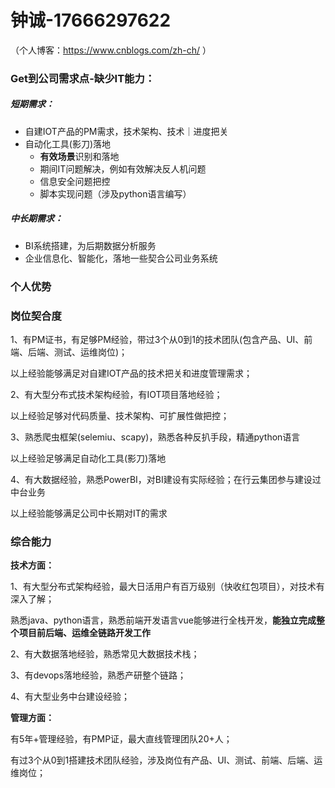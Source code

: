 # 钟诚-17666297622

（个人博客：https://www.cnblogs.com/zh-ch/ ）

### Get到公司需求点-缺少IT能力：

##### 短期需求：

- 自建IOT产品的PM需求，技术架构、技术｜进度把关
- 自动化工具(影刀)落地
  - **有效场景**识别和落地
  - 期间IT问题解决，例如有效解决反人机问题
  - 信息安全问题把控
  - 脚本实现问题（涉及python语言编写）

##### 中长期需求：

- BI系统搭建，为后期数据分析服务
- 企业信息化、智能化，落地一些契合公司业务系统



### 个人优势

### 岗位契合度

1、有PM证书，有足够PM经验，带过3个从0到1的技术团队(包含产品、UI、前端、后端、测试、运维岗位)；

以上经验能够满足对自建IOT产品的技术把关和进度管理需求；

2、有大型分布式技术架构经验，有IOT项目落地经验；

以上经验足够对代码质量、技术架构、可扩展性做把控；

3、熟悉爬虫框架(selemiu、scapy)，熟悉各种反扒手段，精通python语言

以上经验足够满足自动化工具(影刀)落地

4、有大数据经验，熟悉PowerBI，对BI建设有实际经验；在行云集团参与建设过中台业务

以上经验能够满足公司中长期对IT的需求

### 综合能力

**技术方面：**

1、有大型分布式架构经验，最大日活用户有百万级别（快收红包项目），对技术有深入了解；

熟悉java、python语言，熟悉前端开发语言vue能够进行全栈开发，**能独立完成整个项目前后端、运维全链路开发工作**

2、有大数据落地经验，熟悉常见大数据技术栈；

3、有devops落地经验，熟悉产研整个链路；

4、有大型业务中台建设经验；

**管理方面：**

有5年+管理经验，有PMP证，最大直线管理团队20+人；

有过3个从0到1搭建技术团队经验，涉及岗位有产品、UI、测试、前端、后端、运维岗位；

